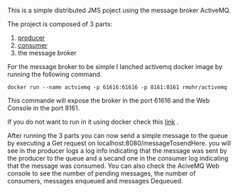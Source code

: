 This is a simple distributed JMS poject using the message broker ActiveMQ.

The project is composed of 3 parts:

1. [producer](https://github.com/achrafsmlali/simple_jms_activeMQ_exemple_spring_boot/tree/master/producer)
2. [consumer](https://github.com/achrafsmlali/simple_jms_activeMQ_exemple_spring_boot/tree/master/consumer)
3. the message broker

For the message broker to be simple I lanched activemq docker image by running the following command. 

`docker run --name actviemq -p 61616:61616 -p 8161:8161 rmohr/activemq`

This commande will expose the broker in the port 61616 and the Web Console in the port 8161.

If you do not want to run in it using docker check this [link](https://activemq.apache.org/version-5-getting-started.html) .


After running the 3 parts you can now send a simple message to the queue by executing a Get request on localhost:8080/messageTosendHere. you will see in the producer logs a log info indicating that the message was sent by the producer to the queue and a secand one in the consumer log indicating that the message was consumed. You can also check the AciveMQ Web console to see the number of pending messages, the number of consumers, messages enqueued and messages Dequeued.  


